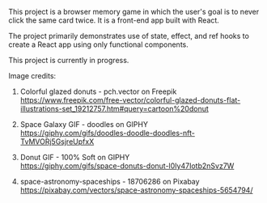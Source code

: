 This project is a browser memory game in which the user's goal is to never click the same card twice. It is a front-end app built with React.

The project primarily demonstrates use of state, effect, and ref hooks to create a React app using only functional components.

This project is currently in progress.

Image credits:

1. Colorful glazed donuts - pch.vector on Freepik  
https://www.freepik.com/free-vector/colorful-glazed-donuts-flat-illustrations-set_19212757.htm#query=cartoon%20donut

2. Space Galaxy GIF - doodles on GIPHY  
https://giphy.com/gifs/doodles-doodle-doodles-nft-TvMVORj5GsjreUpfxX

3. Donut GIF - 100% Soft on GIPHY  
https://giphy.com/gifs/space-donuts-donut-l0Iy47Iotb2nSvz7W

4. space-astronomy-spaceships - 18706286 on Pixabay
https://pixabay.com/vectors/space-astronomy-spaceships-5654794/
